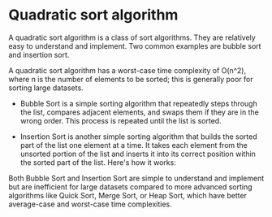 # Quadratic sort algorithm

A quadratic sort algorithm is a class of sort algorithms. They are relatively easy to understand and implement. Two common examples are bubble sort and insertion sort. 

A quadratic sort algorithm has a worst-case time complexity of O(n^2), where n is the number of elements to be sorted; this is generally poor for sorting large datasets. 

* Bubble Sort is a simple sorting algorithm that repeatedly steps through the list, compares adjacent elements, and swaps them if they are in the wrong order. This process is repeated until the list is sorted.

* Insertion Sort is another simple sorting algorithm that builds the sorted part of the list one element at a time. It takes each element from the unsorted portion of the list and inserts it into its correct position within the sorted part of the list. Here's how it works:

Both Bubble Sort and Insertion Sort are simple to understand and implement but are inefficient for large datasets compared to more advanced sorting algorithms like Quick Sort, Merge Sort, or Heap Sort, which have better average-case and worst-case time complexities.